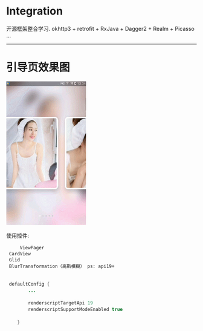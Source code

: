# Integration
开源框架整合学习. okhttp3 + retrofit + RxJava + Dagger2 + Realm + Picasso ...

----
# 引导页效果图
![](https://raw.githubusercontent.com/arieshao/Integration/master/MyApplication/gif/guide.gif)

使用控件:
      
         ViewPager
	 CardView
	 Glid
	 BlurTransformation（高斯模糊） ps: api19+

```java

 defaultConfig {
        ...

        renderscriptTargetApi 19
        renderscriptSupportModeEnabled true

    }

```

